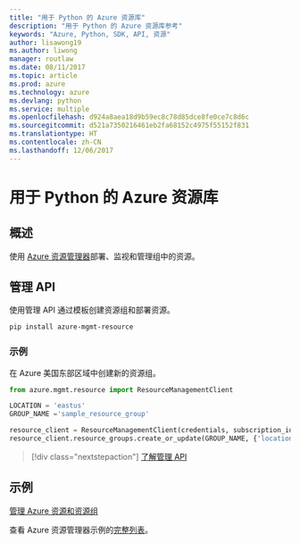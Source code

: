 ```yaml
---
title: "用于 Python 的 Azure 资源库"
description: "用于 Python 的 Azure 资源库参考"
keywords: "Azure, Python, SDK, API, 资源"
author: lisawong19
ms.author: liwong
manager: routlaw
ms.date: 08/11/2017
ms.topic: article
ms.prod: azure
ms.technology: azure
ms.devlang: python
ms.service: multiple
ms.openlocfilehash: d924a8aea18d9b59ec8c78d85dce8fe0ce7c8d6c
ms.sourcegitcommit: d521a7350216461eb2fa68152c4975f55152f831
ms.translationtype: HT
ms.contentlocale: zh-CN
ms.lasthandoff: 12/06/2017
---
```

# <a name="azure-resources-libraries-for-python"></a>用于 Python 的 Azure 资源库

## <a name="overview"></a>概述 
使用 [Azure 资源管理器](https://docs.microsoft.com/en-us/azure/azure-resource-manager/resource-group-overview)部署、监视和管理组中的资源。

## <a name="management-api"></a>管理 API
使用管理 API 通过模板创建资源组和部署资源。

```bash
pip install azure-mgmt-resource
```
### <a name="example"></a>示例 
在 Azure 美国东部区域中创建新的资源组。

```python
from azure.mgmt.resource import ResourceManagementClient

LOCATION = 'eastus'
GROUP_NAME ='sample_resource_group'

resource_client = ResourceManagementClient(credentials, subscription_id)
resource_client.resource_groups.create_or_update(GROUP_NAME, {'location': LOCATION})
```

> [!div class="nextstepaction"]
> [了解管理 API](/python/api/overview/azure/azure.mgmt.resource)

## <a name="samples"></a>示例
[管理 Azure 资源和资源组](https://github.com/Azure-Samples/resource-manager-python-resources-and-groups)

查看 Azure 资源管理器示例的[完整列表](https://azure.microsoft.com/resources/samples/?platform=python&term=resource)。
